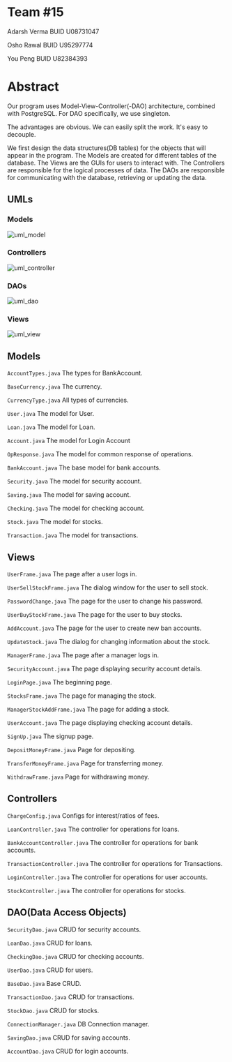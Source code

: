 # Team #15
Adarsh Verma    BUID U08731047

Osho Rawal      BUID U95297774

You Peng        BUID U82384393

# Abstract
Our program uses Model-View-Controller(-DAO) architecture, combined with PostgreSQL.
For DAO specifically, we use singleton.

The advantages are obvious. We can easily split the work. It's easy to decouple.

We first design the data structures(DB tables) for the objects that will appear in the program.
The Models are created for different tables of the database. The Views are the GUIs
for users to interact with. The Controllers are responsible for the logical processes
of data. The DAOs are responsible for communicating with the database, retrieving or 
updating the data.

## UMLs

### Models
![uml_model](./uml_model.png)

### Controllers
![uml_controller](./uml_controller.png)

### DAOs
![uml_dao](./uml_dao.png)

### Views
![uml_view](./uml_view.png)

## Models
```AccountTypes.java```          The types for BankAccount.

```BaseCurrency.java```          The currency.

```CurrencyType.java```          All types of currencies.

```User.java```                  The model for User.

```Loan.java```                  The model for Loan.

```Account.java```               The model for Login Account

```OpResponse.java```            The model for common response of operations.

```BankAccount.java```           The base model for bank accounts.

```Security.java```              The model for security account.

```Saving.java```                The model for saving account.

```Checking.java```              The model for checking account.

```Stock.java```                 The model for stocks.

```Transaction.java```           The model for transactions.

## Views
```UserFrame.java```             The page after a user logs in.
    
```UserSellStockFrame.java```    The dialog window for the user to sell stock.
    
```PasswordChange.java```        The page for the user to change his password.
    
```UserBuyStockFrame.java```     The page for the user to buy stocks.
    
```AddAccount.java```            The page for the user to create new ban accounts.
    
```UpdateStock.java```           The dialog for changing information about the stock.
    
```ManagerFrame.java```          The page after a manager logs in.
    
```SecurityAccount.java```       The page displaying security account details.
    
```LoginPage.java```             The beginning page.
    
```StocksFrame.java```           The page for managing the stock.

```ManagerStockAddFrame.java```  The page for adding a stock.

```UserAccount.java```           The page displaying checking account details.

```SignUp.java```                The signup page.

```DepositMoneyFrame.java```     Page for depositing.

```TransferMoneyFrame.java```    Page for transferring money.

```WithdrawFrame.java```         Page for withdrawing money.


## Controllers

```ChargeConfig.java```          Configs for interest/ratios of fees.

```LoanController.java```        The controller for operations for loans.

```BankAccountController.java``` The controller for operations for bank accounts.

```TransactionController.java``` The controller for operations for Transactions.

```LoginController.java```       The controller for operations for user accounts.

```StockController.java```       The controller for operations for stocks.


## DAO(Data Access Objects)

```SecurityDao.java```           CRUD for security accounts.

```LoanDao.java```               CRUD for loans.

```CheckingDao.java```           CRUD for checking accounts.

```UserDao.java```               CRUD for users.

```BaseDao.java```               Base CRUD.

```TransactionDao.java```        CRUD for transactions.

```StockDao.java```              CRUD for stocks.

```ConnectionManager.java```     DB Connection manager.

```SavingDao.java```             CRUD for saving accounts.

```AccountDao.java```            CRUD for login accounts.